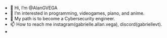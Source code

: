 - 👋 Hi, I’m @AlanGVEGA
- 👀 I’m interested in programming, videogames, piano, and anime.
- 🌱 My path is to become a Cybersecurity engineer.
- 📫 How to reach me instagram(gabrielle.allan.vega), discord(gabriellevt).
- 
<!---
AlanGVEGA/AlanGVEGA is a ✨ special ✨ repository because its `README.md` (this file) appears on your GitHub profile.
You can click the Preview link to take a look at your changes.
--->
